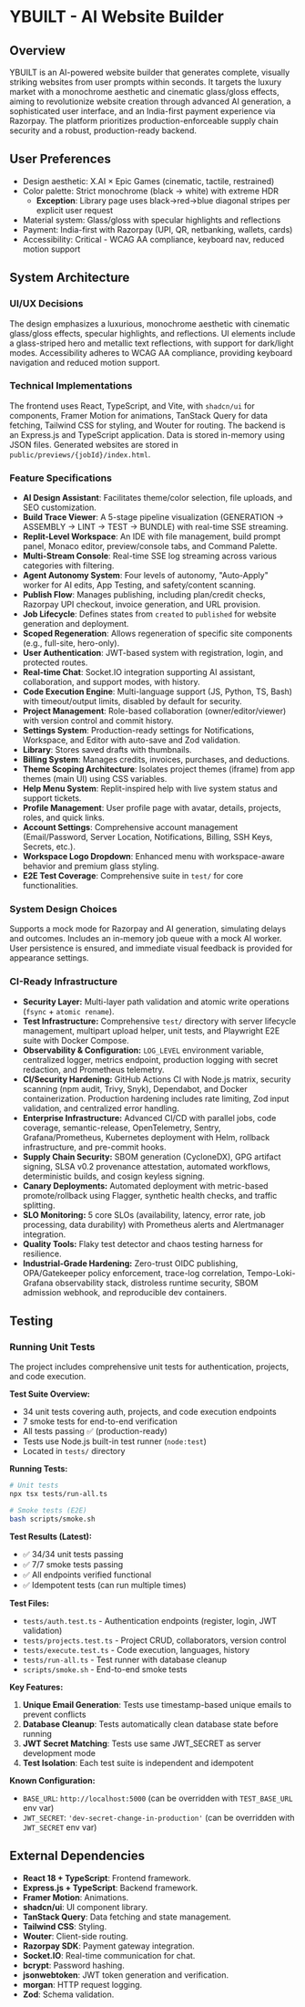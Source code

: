 # YBUILT - AI Website Builder

## Overview
YBUILT is an AI-powered website builder that generates complete, visually striking websites from user prompts within seconds. It targets the luxury market with a monochrome aesthetic and cinematic glass/gloss effects, aiming to revolutionize website creation through advanced AI generation, a sophisticated user interface, and an India-first payment experience via Razorpay. The platform prioritizes production-enforceable supply chain security and a robust, production-ready backend.

## User Preferences
- Design aesthetic: X.AI × Epic Games (cinematic, tactile, restrained)
- Color palette: Strict monochrome (black → white) with extreme HDR
  - **Exception**: Library page uses black→red→blue diagonal stripes per explicit user request
- Material system: Glass/gloss with specular highlights and reflections
- Payment: India-first with Razorpay (UPI, QR, netbanking, wallets, cards)
- Accessibility: Critical - WCAG AA compliance, keyboard nav, reduced motion support

## System Architecture

### UI/UX Decisions
The design emphasizes a luxurious, monochrome aesthetic with cinematic glass/gloss effects, specular highlights, and reflections. UI elements include a glass-striped hero and metallic text reflections, with support for dark/light modes. Accessibility adheres to WCAG AA compliance, providing keyboard navigation and reduced motion support.

### Technical Implementations
The frontend uses React, TypeScript, and Vite, with `shadcn/ui` for components, Framer Motion for animations, TanStack Query for data fetching, Tailwind CSS for styling, and Wouter for routing. The backend is an Express.js and TypeScript application. Data is stored in-memory using JSON files. Generated websites are stored in `public/previews/{jobId}/index.html`.

### Feature Specifications
- **AI Design Assistant**: Facilitates theme/color selection, file uploads, and SEO customization.
- **Build Trace Viewer**: A 5-stage pipeline visualization (GENERATION → ASSEMBLY → LINT → TEST → BUNDLE) with real-time SSE streaming.
- **Replit-Level Workspace**: An IDE with file management, build prompt panel, Monaco editor, preview/console tabs, and Command Palette.
- **Multi-Stream Console**: Real-time SSE log streaming across various categories with filtering.
- **Agent Autonomy System**: Four levels of autonomy, "Auto-Apply" worker for AI edits, App Testing, and safety/content scanning.
- **Publish Flow**: Manages publishing, including plan/credit checks, Razorpay UPI checkout, invoice generation, and URL provision.
- **Job Lifecycle**: Defines states from `created` to `published` for website generation and deployment.
- **Scoped Regeneration**: Allows regeneration of specific site components (e.g., full-site, hero-only).
- **User Authentication**: JWT-based system with registration, login, and protected routes.
- **Real-time Chat**: Socket.IO integration supporting AI assistant, collaboration, and support modes, with history.
- **Code Execution Engine**: Multi-language support (JS, Python, TS, Bash) with timeout/output limits, disabled by default for security.
- **Project Management**: Role-based collaboration (owner/editor/viewer) with version control and commit history.
- **Settings System**: Production-ready settings for Notifications, Workspace, and Editor with auto-save and Zod validation.
- **Library**: Stores saved drafts with thumbnails.
- **Billing System**: Manages credits, invoices, purchases, and deductions.
- **Theme Scoping Architecture**: Isolates project themes (iframe) from app themes (main UI) using CSS variables.
- **Help Menu System**: Replit-inspired help with live system status and support tickets.
- **Profile Management**: User profile page with avatar, details, projects, roles, and quick links.
- **Account Settings**: Comprehensive account management (Email/Password, Server Location, Notifications, Billing, SSH Keys, Secrets, etc.).
- **Workspace Logo Dropdown**: Enhanced menu with workspace-aware behavior and premium glass styling.
- **E2E Test Coverage**: Comprehensive suite in `test/` for core functionalities.

### System Design Choices
Supports a mock mode for Razorpay and AI generation, simulating delays and outcomes. Includes an in-memory job queue with a mock AI worker. User persistence is ensured, and immediate visual feedback is provided for appearance settings.

### CI-Ready Infrastructure
- **Security Layer:** Multi-layer path validation and atomic write operations (`fsync` + `atomic rename`).
- **Test Infrastructure:** Comprehensive `test/` directory with server lifecycle management, multipart upload helper, unit tests, and Playwright E2E suite with Docker Compose.
- **Observability & Configuration:** `LOG_LEVEL` environment variable, centralized logger, metrics endpoint, production logging with secret redaction, and Prometheus telemetry.
- **CI/Security Hardening:** GitHub Actions CI with Node.js matrix, security scanning (npm audit, Trivy, Snyk), Dependabot, and Docker containerization. Production hardening includes rate limiting, Zod input validation, and centralized error handling.
- **Enterprise Infrastructure:** Advanced CI/CD with parallel jobs, code coverage, semantic-release, OpenTelemetry, Sentry, Grafana/Prometheus, Kubernetes deployment with Helm, rollback infrastructure, and pre-commit hooks.
- **Supply Chain Security:** SBOM generation (CycloneDX), GPG artifact signing, SLSA v0.2 provenance attestation, automated workflows, deterministic builds, and cosign keyless signing.
- **Canary Deployments:** Automated deployment with metric-based promote/rollback using Flagger, synthetic health checks, and traffic splitting.
- **SLO Monitoring:** 5 core SLOs (availability, latency, error rate, job processing, data durability) with Prometheus alerts and Alertmanager integration.
- **Quality Tools:** Flaky test detector and chaos testing harness for resilience.
- **Industrial-Grade Hardening:** Zero-trust OIDC publishing, OPA/Gatekeeper policy enforcement, trace-log correlation, Tempo-Loki-Grafana observability stack, distroless runtime security, SBOM admission webhook, and reproducible dev containers.

## Testing

### Running Unit Tests
The project includes comprehensive unit tests for authentication, projects, and code execution.

**Test Suite Overview:**
- 34 unit tests covering auth, projects, and code execution endpoints
- 7 smoke tests for end-to-end verification
- All tests passing ✅ (production-ready)
- Tests use Node.js built-in test runner (`node:test`)
- Located in `tests/` directory

**Running Tests:**
```bash
# Unit tests
npx tsx tests/run-all.ts

# Smoke tests (E2E)
bash scripts/smoke.sh
```

**Test Results (Latest):**
- ✅ 34/34 unit tests passing
- ✅ 7/7 smoke tests passing
- ✅ All endpoints verified functional
- ✅ Idempotent tests (can run multiple times)

**Test Files:**
- `tests/auth.test.ts` - Authentication endpoints (register, login, JWT validation)
- `tests/projects.test.ts` - Project CRUD, collaborators, version control
- `tests/execute.test.ts` - Code execution, languages, history
- `tests/run-all.ts` - Test runner with database cleanup
- `scripts/smoke.sh` - End-to-end smoke tests

**Key Features:**
1. **Unique Email Generation**: Tests use timestamp-based unique emails to prevent conflicts
2. **Database Cleanup**: Tests automatically clean database state before running
3. **JWT Secret Matching**: Tests use same JWT_SECRET as server development mode
4. **Test Isolation**: Each test suite is independent and idempotent

**Known Configuration:**
- `BASE_URL`: `http://localhost:5000` (can be overridden with `TEST_BASE_URL` env var)
- `JWT_SECRET`: `'dev-secret-change-in-production'` (can be overridden with `JWT_SECRET` env var)

## External Dependencies
- **React 18 + TypeScript**: Frontend framework.
- **Express.js + TypeScript**: Backend framework.
- **Framer Motion**: Animations.
- **shadcn/ui**: UI component library.
- **TanStack Query**: Data fetching and state management.
- **Tailwind CSS**: Styling.
- **Wouter**: Client-side routing.
- **Razorpay SDK**: Payment gateway integration.
- **Socket.IO**: Real-time communication for chat.
- **bcrypt**: Password hashing.
- **jsonwebtoken**: JWT token generation and verification.
- **morgan**: HTTP request logging.
- **Zod**: Schema validation.
